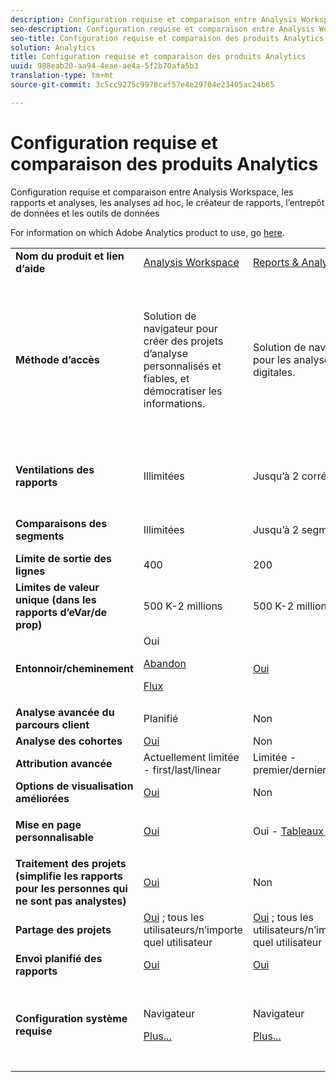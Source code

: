 ```yaml
---
description: Configuration requise et comparaison entre Analysis Workspace, les rapports et analyses, les analyses ad hoc, le créateur de rapports, l’entrepôt de données et les outils de données
seo-description: Configuration requise et comparaison entre Analysis Workspace, les rapports et analyses, les analyses ad hoc, le créateur de rapports, l’entrepôt de données et les outils de données
seo-title: Configuration requise et comparaison des produits Analytics
solution: Analytics
title: Configuration requise et comparaison des produits Analytics
uuid: 988eab20-aa94-4eae-ae4a-5f2b70afa5b3
translation-type: tm+mt
source-git-commit: 3c5cc9275c9978caf57e4e29704e23405ac24b65

---
```



# Configuration requise et comparaison des produits Analytics

Configuration requise et comparaison entre Analysis Workspace, les rapports et analyses, les analyses ad hoc, le créateur de rapports, l’entrepôt de données et les outils de données

For information on which Adobe Analytics product to use, go [here](../../admin/c-analytics-product-comparison/which-analytics-tool.md#concept_E7D62115EB5B49959887B338F20CBC1A).

<table id="table_8A42BE3253024552A170F6471B1E4D1D"> 
 <tbody> 
  <tr> 
   <td> <b>Nom du produit et lien d’aide</b> </td> 
   <td> <a href="https://marketing.adobe.com/resources/help/en_US/analytics/analysis-workspace/" format="https" scope="external"> Analysis Workspace </a> </td> 
   <td> <a href="https://marketing.adobe.com/resources/help/en_US/sc/user/index.html" format="https" scope="external"> Reports &amp; Analytics </a> </td> 
   <td> <a href="https://marketing.adobe.com/resources/help/en_US/dsc/" format="https" scope="external"> Ad Hoc Analysis </a> </td> 
   <td> <a href="https://marketing.adobe.com/resources/help/en_US/arb/index.html" format="https" scope="external"> Report Builder </a> </td> 
   <td colname="col06"> <a href="https://marketing.adobe.com/resources/help/en_US/reference/data_warehouse.html" format="https" scope="external"> Data Warehouse </a> </td> 
   <td colname="col6"> <a href="https://marketing.adobe.com/resources/help/en_US/insight/" format="https" scope="external"> Data Workbench </a> </td> 
  </tr> 
  <tr> 
   <td> <b>Méthode d’accès</b> </td> 
   <td> Solution de navigateur pour créer des projets d’analyse personnalisés et fiables, et démocratiser les informations. </td> 
   <td> Solution de navigateur pour les analyses digitales. </td> 
   <td> Outil Java pour des analyses digitales avancées. </td> 
   <td> Module complémentaire Excel qui permet de créer des requêtes personnalisées à partir des rapports et analyses et de les visualiser à l’aide de Microsoft Excel. </td> 
   <td colname="col06"> Solution de navigateur qui génère des rapports au format <span class="filepath">.csv</span>. Peut générer des fichiers de format Tableau. </td> 
   <td colname="col6"> Outil d’analyse multicanal pour des analyses avancées, comme la modélisation d’attribution personnalisée, l’analyse prédictive et l’analyse client avec vue à 360 degrés. </td> 
  </tr> 
  <tr> 
   <td> <b>Ventilations des rapports</b> </td> 
   <td> Illimitées </td> 
   <td> Jusqu’à 2 corrélations </td> 
   <td> Illimitées </td> 
   <td> Jusqu’à 2 corrélations </td> 
   <td colname="col06"> Effectue des ventilations illimitées entièrement étendues (ventilation par segment). </td> 
   <td colname="col6"> Illimitées </td> 
  </tr> 
  <tr> 
   <td> <b>Comparaisons des segments</b> </td> 
   <td> Illimitées </td> 
   <td> Jusqu’à 2 segments </td> 
   <td> Illimitées </td> 
   <td> Illimitées (empilement des requêtes de données) </td> 
   <td colname="col06"> 1 segment. Prise en charge de plusieurs segments (empilés). </td> 
   <td colname="col6"> Illimitées </td> 
  </tr> 
  <tr> 
   <td> <b>Limite de sortie des lignes</b> </td> 
   <td> 400 </td> 
   <td> 200 </td> 
   <td> 50 000 </td> 
   <td> 50 000 </td> 
   <td colname="col06"> Illimitées </td> 
   <td colname="col6"> Personnalisable </td> 
  </tr> 
  <tr> 
   <td> <b>Limites de valeur unique (dans les rapports d’eVar/de prop)</b> </td> 
   <td> 500 K-2 millions </td> 
   <td> 500 K-2 millions </td> 
   <td> 500 K-2 millions </td> 
   <td> 500 K-2 millions </td> 
   <td colname="col06"> Illimitées </td> 
   <td colname="col6"> Personnalisable </td> 
  </tr> 
  <tr> 
   <td> <b>Entonnoir/cheminement</b> </td> 
   <td> Oui <p> </p> <a href="https://marketing.adobe.com/resources/help/en_US/analytics/analysis-workspace/fallout_flow.html" format="https" scope="external"> Abandon </a> <p> <a href="https://marketing.adobe.com/resources/help/en_US/analytics/analysis-workspace/flow.html" format="https" scope="external"> Flux </a> </p> </td> 
   <td> <a href="https://marketing.adobe.com/resources/help/en_US/sc/user/reports.html" format="https" scope="external"> Oui </a> </td> 
   <td> <a href="https://marketing.adobe.com/resources/help/en_US/dsc/c_reports_paths.html" format="https" scope="external"> Oui </a> </td> 
   <td> Oui </td> 
   <td colname="col06"> Non </td> 
   <td colname="col6"> Oui </td> 
  </tr> 
  <tr> 
   <td> <b>Analyse avancée du parcours client</b> </td> 
   <td> Planifié </td> 
   <td> Non </td> 
   <td> Oui </td> 
   <td> Non </td> 
   <td colname="col06"> Non </td> 
   <td colname="col6"> Oui </td> 
  </tr> 
  <tr> 
   <td> <b>Analyse des cohortes</b> </td> 
   <td> <a href="https://marketing.adobe.com/resources/help/en_US/analytics/analysis-workspace/cohort_analysis.html" format="https" scope="external"> Oui </a> </td> 
   <td> Non </td> 
   <td> Non </td> 
   <td> Non </td> 
   <td colname="col06"> Non </td> 
   <td colname="col6"> Oui </td> 
  </tr> 
  <tr> 
   <td> <b>Attribution avancée</b> </td> 
   <td> Actuellement limitée - first/last/linear </td> 
   <td> Limitée - premier/dernier/linéaire </td> 
   <td> Limitée - premier/dernier/linéaire </td> 
   <td> Limitée - premier/dernier/linéaire </td> 
   <td colname="col06"> Limitée - premier/dernier/linéaire </td> 
   <td colname="col6"> Oui </td> 
  </tr> 
  <tr> 
   <td> <b>Options de visualisation améliorées</b> </td> 
   <td> <a href="https://marketing.adobe.com/resources/help/en_US/analytics/analysis-workspace/analysis-workspace-features.html" format="https" scope="external"> Oui </a> </td> 
   <td> Non </td> 
   <td> Oui </td> 
   <td> Oui </td> 
   <td colname="col06"> Non </td> 
   <td colname="col6"> Oui </td> 
  </tr> 
  <tr> 
   <td> <b>Mise en page personnalisable</b> </td> 
   <td> <a href="https://marketing.adobe.com/resources/help/en_US/analytics/analysis-workspace/analysis-workspace-features.html" format="https" scope="external"> Oui </a> </td> 
   <td> Oui - <a href="https://marketing.adobe.com/resources/help/en_US/sc/user/dashboard.html" format="https" scope="external">Tableaux de bord </a> </td> 
   <td> Non </td> 
   <td> <a href="https://marketing.adobe.com/resources/help/en_US/arb/configure_the_custom_layout.html" format="https" scope="external"> Oui </a> </td> 
   <td colname="col06"> <p> Tri des résultats par ventilation ou mesure. </p> </td> 
   <td colname="col6"> Oui </td> 
  </tr> 
  <tr> 
   <td> <b>Traitement des projets (simplifie les rapports pour les personnes qui ne sont pas analystes)</b> </td> 
   <td> <a href="https://marketing.adobe.com/resources/help/en_US/analytics/analysis-workspace/curate.html" format="https" scope="external"> Oui </a> </td> 
   <td> Non </td> 
   <td> Non </td> 
   <td> Oui </td> 
   <td colname="col06"> Non </td> 
   <td colname="col6"> Oui </td> 
  </tr> 
  <tr> 
   <td> <b>Partage des projets</b> </td> 
   <td> <a href="https://marketing.adobe.com/resources/help/en_US/analytics/analysis-workspace/curate.html" format="https" scope="external"> Oui</a> ; tous les utilisateurs/n’importe quel utilisateur </td> 
   <td> <a href="https://marketing.adobe.com/resources/help/en_US/sc/user/scheduling.html" format="https" scope="external"> Oui</a> ; tous les utilisateurs/n’importe quel utilisateur </td> 
   <td> Uniquement avec les utilisateurs des Ad Hoc Analysis </td> 
   <td> Oui ; tous les utilisateurs/n’importe quel utilisateur </td> 
   <td colname="col06"> Non </td> 
   <td colname="col6"> Oui </td> 
  </tr> 
  <tr> 
   <td> <b>Envoi planifié des rapports</b> </td> 
   <td> <a href="https://marketing.adobe.com/resources/help/en_US/analytics/analysis-workspace/schedule-projects.html" format="https" scope="external"> Oui </a> </td> 
   <td> <a href="https://marketing.adobe.com/resources/help/en_US/sc/user/scheduling.html" format="https" scope="external"> Oui </a> </td> 
   <td> <a href="https://marketing.adobe.com/resources/help/en_US/dsc/c_schedule.html" format="https" scope="external"> Oui </a> </td> 
   <td> <a href="https://marketing.adobe.com/resources/help/en_US/arb/schedule_report_requests.html" format="https" scope="external"> Oui </a> </td> 
   <td colname="col06"> Oui </td> 
   <td colname="col6"> Oui </td> 
  </tr> 
  <tr> 
   <td> <b>Configuration système requise</b> </td> 
   <td> <p>Navigateur </p> <p> <a href="https://marketing.adobe.com/resources/help/en_US/sc/user/requirements.html" format="https" scope="external"> Plus... </a> </p> </td> 
   <td> <p>Navigateur </p> <p> <a href="https://marketing.adobe.com/resources/help/en_US/sc/user/requirements.html" format="https" scope="external"> Plus... </a> </p> </td> 
   <td> <p>Java </p> <p> <a href="https://marketing.adobe.com/resources/help/en_US/dsc/c_sys_reqs.html" format="http" scope="external"> Plus... </a> </p> </td> 
   <td> <p>Windows, MS Excel </p> <p> <a href="https://marketing.adobe.com/resources/help/en_US/arb/system_requirements.html" format="http" scope="external"> Plus... </a> </p> </td> 
   <td colname="col06"> Navigateur et programme pour ouvrir des fichiers <span class="filepath">.csv</span> (MS Excel, par exemple). Peut générer des fichiers de format Tableau. </td> 
   <td colname="col6"> Windows 64 bits, carte graphique de qualité pour OpenGL 3.2 (<u><a href="https://marketing.adobe.com/resources/help/en_US/insight/install/c_Data_Workbench_Client_install.html" format="https" scope="external">Plus... </a></u> ) </td> 
  </tr> 
 </tbody> 
</table>

